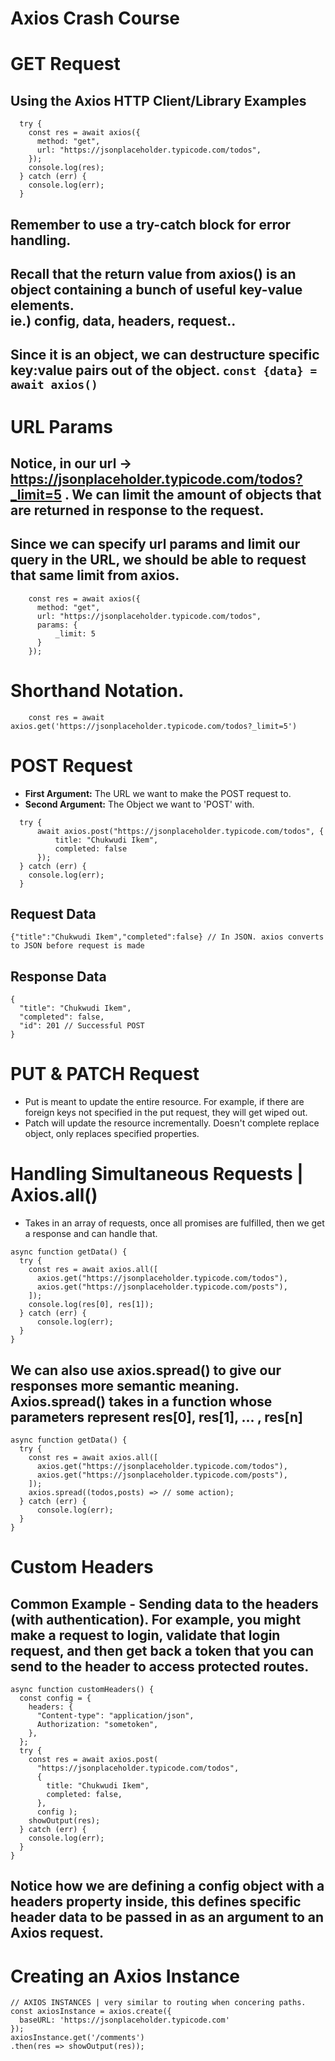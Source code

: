 # Axios Crash Course
# GET Request
## Using the Axios HTTP Client/Library Examples
```
  try {
    const res = await axios({
      method: "get",
      url: "https://jsonplaceholder.typicode.com/todos",
    });
    console.log(res);
  } catch (err) {
    console.log(err);
  }
```
## **Remember to use a try-catch block for error handling.** 
## Recall that the return value from axios() is an object containing a bunch of useful key-value elements. <br /> ie.) config, data, headers, request..
## Since it is an object, we can destructure specific key:value pairs out of the object. `const {data} = await axios()`

# URL Params
## Notice, in our url -> https://jsonplaceholder.typicode.com/todos?_limit=5 . We can limit the amount of objects that are returned in response to the request.
## Since we can specify url params and limit our query in the URL, we should be able to request that same limit from axios.
```
    const res = await axios({
      method: "get",
      url: "https://jsonplaceholder.typicode.com/todos",
      params: {
          _limit: 5
      }
    });
```

# Shorthand Notation.
```
    const res = await axios.get('https://jsonplaceholder.typicode.com/todos?_limit=5')
```
# POST Request
- **First Argument:** The URL we want to make the POST request to. 
- **Second Argument:** The Object we want to 'POST' with.
```
  try {
      await axios.post("https://jsonplaceholder.typicode.com/todos", {
          title: "Chukwudi Ikem",
          completed: false
      });
  } catch (err) {
    console.log(err);
  }
```
## Request Data 
```
{"title":"Chukwudi Ikem","completed":false} // In JSON. axios converts to JSON before request is made
```

## Response Data
```
{
  "title": "Chukwudi Ikem",
  "completed": false,
  "id": 201 // Successful POST
}
```

# PUT & PATCH Request
- Put is meant to update the entire resource. For example, if there are foreign keys not specified in the put request, they will get wiped out.
- Patch will update the resource incrementally. Doesn't complete replace object, only replaces specified properties.

# Handling Simultaneous Requests | Axios.all()
- Takes in an array of requests, once all promises are fulfilled, then we get a response and can handle that.
```
async function getData() {
  try {
    const res = await axios.all([
      axios.get("https://jsonplaceholder.typicode.com/todos"),
      axios.get("https://jsonplaceholder.typicode.com/posts"),
    ]);
    console.log(res[0], res[1]);
  } catch (err) {
      console.log(err);
  }
}
```
## We can also use axios.spread() to give our responses more semantic meaning. Axios.spread() takes in a function whose parameters represent res[0], res[1], ... , res[n]
```
async function getData() {
  try {
    const res = await axios.all([
      axios.get("https://jsonplaceholder.typicode.com/todos"),
      axios.get("https://jsonplaceholder.typicode.com/posts"),
    ]);
    axios.spread((todos,posts) => // some action);
  } catch (err) {
      console.log(err);
  }
}
```

# Custom Headers
## Common Example - Sending data to the headers (with authentication). For example, you might make a request to login, validate that login request, and then get back a token that you can send to the header to access protected routes.
```
async function customHeaders() {
  const config = {
    headers: {
      "Content-type": "application/json",
      Authorization: "sometoken",
    },
  };
  try {
    const res = await axios.post(
      "https://jsonplaceholder.typicode.com/todos",
      {
        title: "Chukwudi Ikem",
        completed: false,
      },
      config );
    showOutput(res);
  } catch (err) {
    console.log(err);
  }
}
```
## Notice how we are defining a config object with a headers property inside, this defines specific header data to be passed in as an argument to an Axios request.

# Creating an Axios Instance
```
// AXIOS INSTANCES | very similar to routing when concering paths.
const axiosInstance = axios.create({
  baseURL: 'https://jsonplaceholder.typicode.com'
});
axiosInstance.get('/comments')
.then(res => showOutput(res));
```
